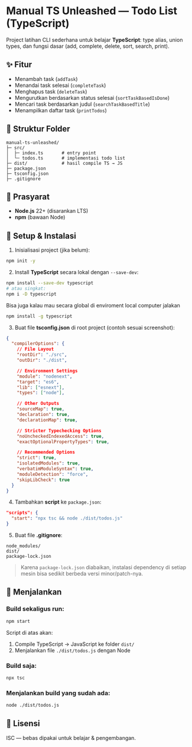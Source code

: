 # Manual TS Unleashed — Todo List (TypeScript)

Project latihan CLI sederhana untuk belajar **TypeScript**: type alias, union types, dan fungsi dasar (add, complete, delete, sort, search, print).

## ✨ Fitur

- Menambah task (`addTask`)
- Menandai task selesai (`completeTask`)
- Menghapus task (`deleteTask`)
- Mengurutkan berdasarkan status selesai (`sortTaskBasedIsDone`)
- Mencari task berdasarkan judul (`searchTaskBasedTitle`)
- Menampilkan daftar task (`printTodos`)

## 📁 Struktur Folder

```
manual-ts-unleashed/
├─ src/
│  ├─ index.ts       # entry point
│  └─ todos.ts       # implementasi todo list
├─ dist/             # hasil compile TS → JS
├─ package.json
├─ tsconfig.json
├─ .gitignore
```

## 🧰 Prasyarat

- **Node.js** 22+ (disarankan LTS)
- **npm** (bawaan Node)

## 🚀 Setup & Instalasi

1. Inisialisasi project (jika belum):

```bash
npm init -y
```

2. Install **TypeScript** secara lokal dengan `--save-dev`:

```bash
npm install --save-dev typescript
# atau singkat:
npm i -D typescript
```

Bisa juga kalau mau secara global di enviroment local computer jalakan

```bash
npm install -g typescript
```

3. Buat file **tsconfig.json** di root project (contoh sesuai screenshot):

```json
{
  "compilerOptions": {
    // File Layout
    "rootDir": "./src",
    "outDir": "./dist",

    // Environment Settings
    "module": "nodenext",
    "target": "es6",
    "lib": ["esnext"],
    "types": ["node"],

    // Other Outputs
    "sourceMap": true,
    "declaration": true,
    "declarationMap": true,

    // Stricter Typechecking Options
    "noUncheckedIndexedAccess": true,
    "exactOptionalPropertyTypes": true,

    // Recommended Options
    "strict": true,
    "isolatedModules": true,
    "verbatimModuleSyntax": true,
    "moduleDetection": "force",
    "skipLibCheck": true
  }
}
```

4. Tambahkan **script** ke `package.json`:

```json
"scripts": {
  "start": "npx tsc && node ./dist/todos.js"
}
```

5. Buat file **.gitignore**:

```
node_modules/
dist/
package-lock.json
```

> Karena `package-lock.json` diabaikan, instalasi dependency di setiap mesin bisa sedikit berbeda versi minor/patch-nya.

## 🧪 Menjalankan

### Build sekaligus run:

```bash
npm start
```

Script di atas akan:

1. Compile TypeScript → JavaScript ke folder `dist/`
2. Menjalankan file `./dist/todos.js` dengan Node

### Build saja:

```bash
npx tsc
```

### Menjalankan build yang sudah ada:

```bash
node ./dist/todos.js
```

## 📄 Lisensi

ISC — bebas dipakai untuk belajar & pengembangan.
